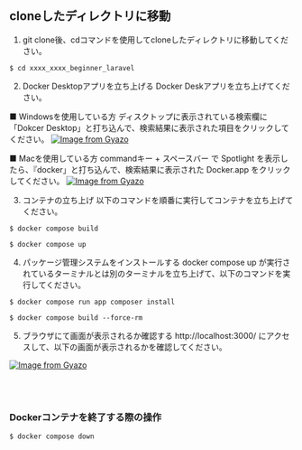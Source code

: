 ## cloneしたディレクトリに移動
1. git clone後、cdコマンドを使用してcloneしたディレクトリに移動してください。
```
$ cd xxxx_xxxx_beginner_laravel
```

2. Docker Desktopアプリを立ち上げる
Docker Deskアプリを立ち上げてください。

■ Windowsを使用している方
ディスクトップに表示されている検索欄に「Dokcer Desktop」と打ち込んで、検索結果に表示された項目をクリックしてください。
[![Image from Gyazo](https://t.gyazo.com/teams/startup-technology/7ed4318805455ba0056ab6bd8b6d869d.gif)](https://startup-technology.gyazo.com/7ed4318805455ba0056ab6bd8b6d869d)

■ Macを使用している方
commandキー + スペースバー で Spotlight を表示したら、『docker」と打ち込んで、検索結果に表示された Docker.app をクリックしてください。
[![Image from Gyazo](https://t.gyazo.com/teams/startup-technology/e0744c7e3a010fddc4ba1057e36e89bb.gif)](https://startup-technology.gyazo.com/e0744c7e3a010fddc4ba1057e36e89bb)

3. コンテナの立ち上げ
以下のコマンドを順番に実行してコンテナを立ち上げてください。

```
$ docker compose build

$ docker compose up
```

4. パッケージ管理システムをインストールする
docker compose up が実行されているターミナルとは別のターミナルを立ち上げて、以下のコマンドを実行してください。

```
$ docker compose run app composer install

$ docker compose build --force-rm
```

5. ブラウザにて画面が表示されるか確認する
http://localhost:3000/ にアクセスして、以下の画面が表示されるかを確認してください。

[![Image from Gyazo](https://t.gyazo.com/teams/startup-technology/9d5d8fc0ec9c2a52b1c14a4982d5d4d8.png)](https://startup-technology.gyazo.com/9d5d8fc0ec9c2a52b1c14a4982d5d4d8)


<br /><br />


### Dockerコンテナを終了する際の操作

```bash
$ docker compose down
```
